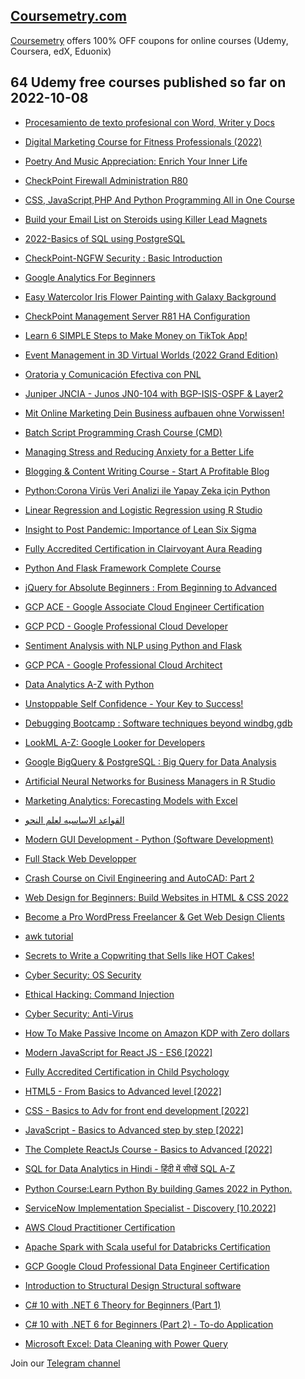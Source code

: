 ## [**Coursemetry.com**](https://coursemetry.com/)

[Coursemetry](https://coursemetry.com/) offers 100% OFF coupons for online courses (Udemy, Coursera, edX, Eduonix)

## **64 Udemy free courses published so far on 2022-10-08**

* [Procesamiento de texto profesional con Word, Writer y Docs](https://coursemetry.com/procesamiento-de-texto-profesional-con-word-writer-y-docs/)

* [Digital Marketing Course for Fitness Professionals (2022)](https://coursemetry.com/digital-marketing-course-for-fitness-professionals-2022/)

* [Poetry And Music Appreciation: Enrich Your Inner Life](https://coursemetry.com/poetry-and-music-appreciation-enrich-your-inner-life/)

* [CheckPoint Firewall Administration R80](https://coursemetry.com/checkpoint-firewall-administration-r80/)

* [CSS, JavaScript,PHP And Python Programming All in One Course](https://coursemetry.com/css-javascriptphp-and-python-programming-all-in-one-course/)

* [Build your Email List on Steroids using Killer Lead Magnets](https://coursemetry.com/build-your-email-list-on-steroids-using-killer-lead-magnets/)

* [2022-Basics of SQL using PostgreSQL](https://coursemetry.com/2022-basics-of-sql-using-postgresql/)

* [CheckPoint-NGFW Security : Basic Introduction](https://coursemetry.com/checkpoint-ngfw-security-basic-introduction/)

* [Google Analytics For Beginners](https://coursemetry.com/google-analytics-for-beginners/)

* [Easy Watercolor Iris Flower Painting with Galaxy Background](https://coursemetry.com/easy-watercolor-iris-flower-painting-with-galaxy-background/)

* [CheckPoint Management Server R81 HA Configuration](https://coursemetry.com/checkpoint-management-server-r81-ha-configuration/)

* [Learn 6 SIMPLE Steps to Make Money on TikTok App!](https://coursemetry.com/learn-6-simple-steps-to-make-money-on-tiktok-app/)

* [Event Management in 3D Virtual Worlds (2022 Grand Edition)](https://coursemetry.com/event-management-in-3d-virtual-worlds-2022-grand-edition/)

* [Oratoria y Comunicación Efectiva con PNL](https://coursemetry.com/oratoria-y-comunicacion-efectiva-con-pnl/)

* [Juniper JNCIA - Junos JN0-104 with BGP-ISIS-OSPF & Layer2](https://coursemetry.com/juniper-jncia-junos-jn0-104-with-bgp-isis-ospf-layer2/)

* [Mit Online Marketing Dein Business aufbauen ohne Vorwissen!](https://coursemetry.com/mit-online-marketing-dein-business-aufbauen-ohne-vorwissen/)

* [Batch Script Programming Crash Course (CMD)](https://coursemetry.com/batch-script-programming-crash-course-cmd/)

* [Managing Stress and Reducing Anxiety for a Better Life](https://coursemetry.com/managing-stress-and-reducing-anxiety-for-a-better-life/)

* [Blogging & Content Writing Course - Start A Profitable Blog](https://coursemetry.com/blogging-content-writing-course-start-a-profitable-blog/)

* [Python:Corona Virüs Veri Analizi ile Yapay Zeka için Python](https://coursemetry.com/pythoncorona-virus-veri-analizi-ile-yapay-zeka-icin-python/)

* [Linear Regression and Logistic Regression using R Studio](https://coursemetry.com/linear-regression-and-logistic-regression-using-r-studio/)

* [Insight to Post Pandemic: Importance of Lean Six Sigma](https://coursemetry.com/insight-to-post-pandemic-importance-of-lean-six-sigma/)

* [Fully Accredited Certification in Clairvoyant Aura Reading](https://coursemetry.com/fully-accredited-certification-in-clairvoyant-aura-reading/)

* [Python And Flask Framework Complete Course](https://coursemetry.com/python-and-flask-framework-complete-course/)

* [jQuery for Absolute Beginners : From Beginning to Advanced](https://coursemetry.com/jquery-for-absolute-beginners-from-beginning-to-advanced/)

* [GCP ACE - Google Associate Cloud Engineer Certification](https://coursemetry.com/gcp-ace-google-associate-cloud-engineer-certification/)

* [GCP PCD - Google Professional Cloud Developer](https://coursemetry.com/gcp-pcd-google-professional-cloud-developer/)

* [Sentiment Analysis with NLP using Python and Flask](https://coursemetry.com/sentiment-analysis-with-nlp-using-python-and-flask/)

* [GCP PCA - Google Professional Cloud Architect](https://coursemetry.com/gcp-pca-google-professional-cloud-architect/)

* [Data Analytics A-Z with Python](https://coursemetry.com/data-analytics-a-z-with-python/)

* [Unstoppable Self Confidence - Your Key to Success!](https://coursemetry.com/unstoppable-self-confidence-your-key-to-success/)

* [Debugging Bootcamp : Software techniques beyond windbg,gdb](https://coursemetry.com/debugging-bootcamp-software-techniques-beyond-windbggdb/)

* [LookML A-Z: Google Looker for Developers](https://coursemetry.com/lookml-a-z-google-looker-for-developers/)

* [Google BigQuery & PostgreSQL : Big Query for Data Analysis](https://coursemetry.com/google-bigquery-postgresql-big-query-for-data-analysis/)

* [Artificial Neural Networks for Business Managers in R Studio](https://coursemetry.com/artificial-neural-networks-for-business-managers-in-r-studio/)

* [Marketing Analytics: Forecasting Models with Excel](https://coursemetry.com/marketing-analytics-forecasting-models-with-excel/)

* [القواعد الاساسيه لعلم النحو](https://coursemetry.com/%d8%a7%d9%84%d9%82%d9%88%d8%a7%d8%b9%d8%af-%d8%a7%d9%84%d8%a7%d8%b3%d8%a7%d8%b3%d9%8a%d9%87-%d9%84%d8%b9%d9%84%d9%85-%d8%a7%d9%84%d9%86%d8%ad%d9%88/)

* [Modern GUI Development - Python (Software Development)](https://coursemetry.com/modern-gui-development-python-software-development/)

* [Full Stack Web Developper](https://coursemetry.com/full-stack-web-developper/)

* [Crash Course on Civil Engineering and AutoCAD: Part 2](https://coursemetry.com/crash-course-on-civil-engineering-and-autocad-part-2/)

* [Web Design for Beginners: Build Websites in HTML & CSS 2022](https://coursemetry.com/web-design-for-beginners-build-websites-in-html-css-2022/)

* [Become a Pro WordPress Freelancer & Get Web Design Clients](https://coursemetry.com/become-a-pro-wordpress-freelancer-get-web-design-clients/)

* [awk tutorial](https://coursemetry.com/awk-tutorial/)

* [Secrets to Write a Copwriting that Sells like HOT Cakes!](https://coursemetry.com/secrets-to-write-a-copwriting-that-sells-like-hot-cakes/)

* [Cyber Security: OS Security](https://coursemetry.com/cyber-security-os-security/)

* [Ethical Hacking: Command Injection](https://coursemetry.com/ethical-hacking-command-injection/)

* [Cyber Security: Anti-Virus](https://coursemetry.com/cyber-security-anti-virus/)

* [How To Make Passive Income on Amazon KDP with Zero dollars](https://coursemetry.com/how-to-make-passive-income-on-amazon-kdp-with-zero-dollars/)

* [Modern JavaScript for React JS - ES6 [2022]](https://coursemetry.com/modern-javascript-for-react-js-es6-2022/)

* [Fully Accredited Certification in Child Psychology](https://coursemetry.com/fully-accredited-certification-in-child-psychology/)

* [HTML5 - From Basics to Advanced level [2022]](https://coursemetry.com/html5-from-basics-to-advanced-level-2022/)

* [CSS - Basics to Adv for front end development [2022]](https://coursemetry.com/css-basics-to-adv-for-front-end-development-2022/)

* [JavaScript - Basics to Advanced step by step [2022]](https://coursemetry.com/javascript-basics-to-advanced-step-by-step-2022/)

* [The Complete ReactJs Course - Basics to Advanced [2022]](https://coursemetry.com/the-complete-reactjs-course-basics-to-advanced-2022/)

* [SQL for Data Analytics in Hindi - हिंदी में सीखें SQL A-Z](https://coursemetry.com/sql-for-data-analytics-in-hindi-%e0%a4%b9%e0%a4%bf%e0%a4%82%e0%a4%a6%e0%a5%80-%e0%a4%ae%e0%a5%87%e0%a4%82-%e0%a4%b8%e0%a5%80%e0%a4%96%e0%a5%87%e0%a4%82-sql-a-z/)

* [Python Course:Learn Python By building Games 2022 in Python.](https://coursemetry.com/python-courselearn-python-by-building-games-2022-in-python/)

* [ServiceNow Implementation Specialist - Discovery [10.2022]](https://coursemetry.com/servicenow-implementation-specialist-discovery-10-2022/)

* [AWS Cloud Practitioner Certification](https://coursemetry.com/aws-cloud-practitioner-certification/)

* [Apache Spark with Scala useful for Databricks Certification](https://coursemetry.com/apache-spark-with-scala-useful-for-databricks-certification/)

* [GCP Google Cloud Professional Data Engineer Certification](https://coursemetry.com/gcp-google-cloud-professional-data-engineer-certification/)

* [Introduction to Structural Design Structural software](https://coursemetry.com/introduction-to-structural-design-structural-software/)

* [C# 10 with .NET 6 Theory for Beginners (Part 1)](https://coursemetry.com/c-10-with-net-6-theory-for-beginners-part-1/)

* [C# 10 with .NET 6 for Beginners (Part 2) - To-do Application](https://coursemetry.com/c-10-with-net-6-for-beginners-part-2-to-do-application/)

* [Microsoft Excel: Data Cleaning with Power Query](https://coursemetry.com/microsoft-excel-data-cleaning-with-power-query/)


Join our [Telegram channel](https://t.me/coursemetry)